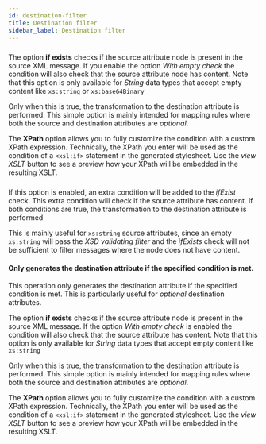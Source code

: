 ```yaml
---
id: destination-filter
title: Destination filter
sidebar_label: Destination filter
---
```

### 
The option <b>if exists</b> checks if the source attribute node is present in the source XML message. If you enable the option <i> With empty check</i>  the condition will also check that the source attribute node has content. Note that this option is only available for <i> String</i> data types that accept empty content like 
<code>xs:string</code> or <code>xs:base64Binary</code>

Only when this is true, the transformation to the destination attribute is performed. This simple option is mainly intended for mapping rules where both the source and destination attributes are <i>optional</i>. 

The <b>XPath</b> option allows you to fully customize the condition with a custom XPath expression. Technically, the XPath you enter will be used as the condition of a <code>&lt;xsl:if&gt;</code> statement in the generated stylesheet. Use the <i>view XSLT</i> button to see a preview how your XPath will be embedded in the resulting XSLT.

### 
If this option is enabled,  an extra condition will be added  to the <i>ifExist</i> check. This extra condition will check if the source attribute has content. If both conditions are true, the transformation to the destination attribute is performed

This is mainly useful for <code>xs:string</code> source attributes, since an empty <code>xs:string</code> will pass the <i>XSD validating filter</i> and the <i>ifExists</i> check will not be sufficient to filter messages where the node does not have content. 

#### Only generates the destination attribute if the specified condition is met.


This operation only generates the destination attribute if the specified condition is met. This is particularly useful for <i>optional</i> destination attributes.

The option <b>if exists</b> checks if the source attribute node is present in the source XML message. If the option <i> With empty check</i> is enabled the condition will also check that the source attribute has content.  Note that this option is only available for <i> String</i> data types that accept empty content like <code>xs:string</code>

Only when this is true, the transformation to the destination attribute is performed. This simple option is mainly intended for mapping rules where both the source and destination attributes are <i>optional</i>.

The <b>XPath</b> option allows you to fully customize the condition with a custom XPath expression. Technically, the XPath you enter will be used as the condition of a <code>&lt;xsl:if&gt;</code> statement in the generated stylesheet. Use the <i>view XSLT</i> button to see a preview how your XPath will be embedded in the resulting XSLT.

